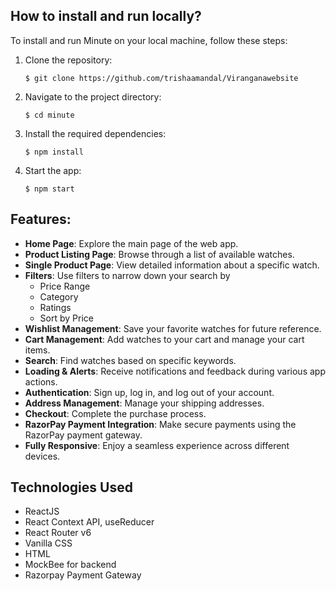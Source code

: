 
## How to install and run locally?

To install and run Minute on your local machine, follow these steps:

1. Clone the repository:
   ```
   $ git clone https://github.com/trishaamandal/Viranganawebsite
   ```
2. Navigate to the project directory:
   ```
   $ cd minute
   ```
3. Install the required dependencies:
   ```
   $ npm install
   ```
4. Start the app:
   ```
   $ npm start
   ```

## Features:

- **Home Page**: Explore the main page of the web app.
- **Product Listing Page**: Browse through a list of available watches.
- **Single Product Page**: View detailed information about a specific watch.
- **Filters**: Use filters to narrow down your search by
  - Price Range
  - Category
  - Ratings
  - Sort by Price
- **Wishlist Management**: Save your favorite watches for future reference.
- **Cart Management**: Add watches to your cart and manage your cart items.
- **Search**: Find watches based on specific keywords.
- **Loading & Alerts**: Receive notifications and feedback during various app actions.
- **Authentication**: Sign up, log in, and log out of your account.
- **Address Management**: Manage your shipping addresses.
- **Checkout**: Complete the purchase process.
- **RazorPay Payment Integration**: Make secure payments using the RazorPay payment gateway.
- **Fully Responsive**: Enjoy a seamless experience across different devices.

## Technologies Used

- ReactJS
- React Context API, useReducer
- React Router v6
- Vanilla CSS
- HTML
- MockBee for backend
- Razorpay Payment Gateway


